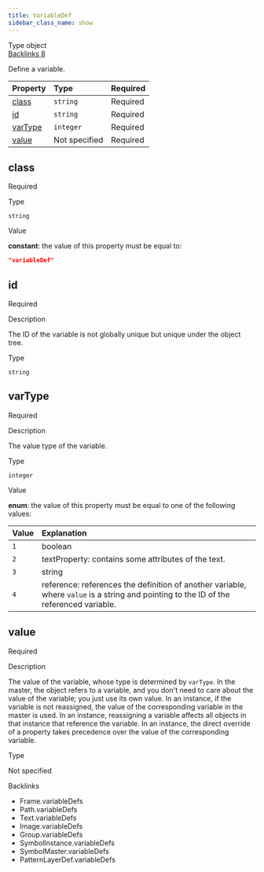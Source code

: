 ```yaml
---
title: VariableDef
sidebar_class_name: show
---
```


<div className="section-badges">

<div className="badge type">
        <span className="label">Type</span>
        <span className="value">object</span>
      </div>

<a href="#backlinks" className="badge backlinks">
          <span className="label">Backlinks</span>
          <span className="value">8</span>
        </a>

</div>

Define a variable.

<div className="property-preview">

<div className="property-table">

| Property            | Type          | Required                                            |
| :------------------ | :------------ | :-------------------------------------------------- |
| [class](#class)     | `string`      | <span className="property-required">Required</span> |
| [id](#id)           | `string`      | <span className="property-required">Required</span> |
| [varType](#vartype) | `integer`     | <span className="property-required">Required</span> |
| [value](#value)     | Not specified | <span className="property-required">Required</span> |

</div>

</div>

<div className="property">

<div className="property-heading">

## class

<span className="property-required">Required</span>

</div>

<div className="property-item">

Type

`string`

</div>

<div className="property-item">

Value

<div className="value-description">

**constant**: the value of this property must be equal to:

```json
"variableDef"
```

</div>

</div>

</div>

<div className="property">

<div className="property-heading">

## id

<span className="property-required">Required</span>

</div>

<div className="property-item">

Description

The ID of the variable is not globally unique but unique under the object tree.

</div>

<div className="property-item">

Type

`string`

</div>

</div>

<div className="property">

<div className="property-heading">

## varType

<span className="property-required">Required</span>

</div>

<div className="property-item">

Description

The value type of the variable.

</div>

<div className="property-item">

Type

`integer`

</div>

<div className="property-item">

Value

<div className="value-description">

**enum**: the value of this property must be equal to one of the following values:

| Value | Explanation                                                                                                                                                                    |
| :---- | :----------------------------------------------------------------------------------------------------------------------------------------------------------------------------- |
| `1`   | <div className="enum-description">boolean</div>                                                                                                                                |
| `2`   | <div className="enum-description">textProperty: contains some attributes of the text.</div>                                                                                    |
| `3`   | <div className="enum-description">string</div>                                                                                                                                 |
| `4`   | <div className="enum-description">reference: references the definition of another variable, where `value` is a string and pointing to the ID of the referenced variable.</div> |

</div>

</div>

</div>

<div className="property">

<div className="property-heading">

## value

<span className="property-required">Required</span>

</div>

<div className="property-item">

Description

The value of the variable, whose type is determined by `varType`.
In the master, the object refers to a variable, and you don't need to care about the value of the variable; you just use its own value.
In an instance, if the variable is not reassigned, the value of the corresponding variable in the master is used.
In an instance, reassigning a variable affects all objects in that instance that reference the variable.
In an instance, the direct override of a property takes precedence over the value of the corresponding variable.

</div>

<div className="property-item">

Type

Not specified

</div>

</div>

<div id="backlinks" className="section-backlinks">

<div className="backlinks-title">Backlinks</div>

<ul className="backlinks-list">

<li className="backlink">
      <Link to='/specs/vectorgraphics/frame#variabledefs'>Frame.variableDefs</Link>
      </li>

<li className="backlink">
      <Link to='/specs/vectorgraphics/path#variabledefs'>Path.variableDefs</Link>
      </li>

<li className="backlink">
      <Link to='/specs/vectorgraphics/text#variabledefs'>Text.variableDefs</Link>
      </li>

<li className="backlink">
      <Link to='/specs/vectorgraphics/image#variabledefs'>Image.variableDefs</Link>
      </li>

<li className="backlink">
      <Link to='/specs/vectorgraphics/group#variabledefs'>Group.variableDefs</Link>
      </li>

<li className="backlink">
      <Link to='/specs/vectorgraphics/symbol-instance#variabledefs'>SymbolInstance.variableDefs</Link>
      </li>

<li className="backlink">
      <Link to='/specs/vectorgraphics/symbol-master#variabledefs'>SymbolMaster.variableDefs</Link>
      </li>

<li className="backlink">
      <Link to='/specs/vectorgraphics/pattern-layer-def#variabledefs'>PatternLayerDef.variableDefs</Link>
      </li>

</ul>

</div>
